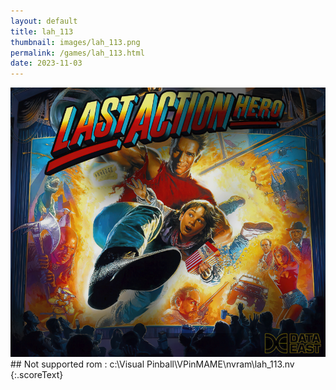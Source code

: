 ```yaml
---
layout: default
title: lah_113
thumbnail: images/lah_113.png
permalink: /games/lah_113.html
date: 2023-11-03
---
```


<img src="../images/lah_113.png" class="gameThumbnail img-fluid mx-auto align-middle">
## Not supported rom : c:\Visual Pinball\VPinMAME\nvram\lah_113.nv
{:.scoreText}


